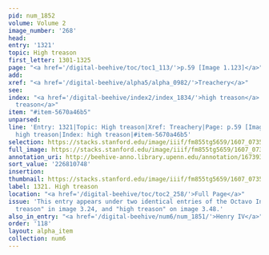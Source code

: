 ```yaml
---
pid: num_1852
volume: Volume 2
image_number: '268'
head:
entry: '1321'
topic: High treason
first_letter: 1301-1325
page: "<a href='/digital-beehive/toc/toc1_113/'>p.59 [Image 1.123]</a>"
add:
xref: "<a href='/digital-beehive/alpha5/alpha_0982/'>Treachery</a>"
see:
index: "<a href='/digital-beehive/index2/index_1834/'>high treason</a>|<a href='/digital-beehive/index2/index_1834/'>high
  treason</a>"
item: "#item-5670a46b5"
unparsed:
line: 'Entry: 1321|Topic: High treason|Xref: Treachery|Page: p.59 [Image 1.123]|Index:
  high treason|Index: high treason|#item-5670a46b5'
selection: https://stacks.stanford.edu/image/iiif/fm855tg5659/1607_0735/865,748,2798,455/full/0/default.jpg
full_image: https://stacks.stanford.edu/image/iiif/fm855tg5659/1607_0735/full/full/0/default.jpg
annotation_uri: http://beehive-anno.library.upenn.edu/annotation/1673937195677
sort_value: '226810748'
insertion:
thumbnail: https://stacks.stanford.edu/image/iiif/fm855tg5659/1607_0735/865,748,600,180/250,/0/default.jpg
label: 1321. High treason
location: "<a href='/digital-beehive/toc/toc2_258/'>Full Page</a>"
issue: 'This entry appears under two identical entries of the Octavo Index: "high
  treason" in image 3.24, and "high treason" on image 3.48.'
also_in_entry: "<a href='/digital-beehive/num6/num_1851/'>Henry IV</a>"
order: '118'
layout: alpha_item
collection: num6
---
```

